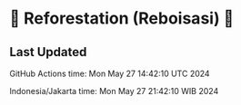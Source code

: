
# 🌳 Reforestation (Reboisasi) 🌲

## Last Updated

GitHub Actions time: Mon May 27 14:42:10 UTC 2024

Indonesia/Jakarta time: Mon May 27 21:42:10 WIB 2024
